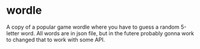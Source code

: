 # wordle
A copy of a popular game wordle where you have to guess a random 5-letter word.
All words are in json file, but in the futere probably gonna work to changed that to work with some API.

